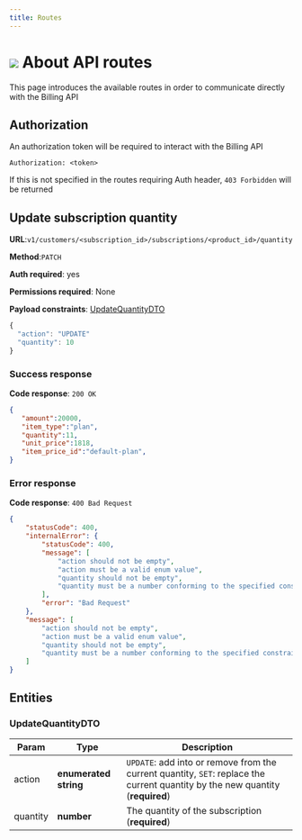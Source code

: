 ```yaml
---
title: Routes
---
```

<Block>

# ![](/assets/images/common/logo-condensed-sm.png) About API routes

This page introduces the available routes in order to communicate directly with the Billing API

</Block>

<Block>

## Authorization

An authorization token will be required to interact with the Billing API

`Authorization: <token>`

If this is not specified in the routes requiring Auth header, `403 Forbidden` will be returned

</Block>

<Block>

## Update subscription quantity

**URL**:`v1/customers/<subscription_id>/subscriptions/<product_id>/quantity`

**Method**:`PATCH`

**Auth required**: yes

**Permissions required**: None

**Payload constraints**: [UpdateQuantityDTO](#updatequantitydto)

```js
{
  "action": "UPDATE"
  "quantity": 10
}
```

### Success response

**Code response**: `200 OK`

```json
{
   "amount":20000,
   "item_type":"plan",
   "quantity":11,
   "unit_price":1818,
   "item_price_id":"default-plan",
}
```

### Error response

**Code response**: `400 Bad Request`

```json
{
    "statusCode": 400,
    "internalError": {
        "statusCode": 400,
        "message": [
            "action should not be empty",
            "action must be a valid enum value",
            "quantity should not be empty",
            "quantity must be a number conforming to the specified constraints"
        ],
        "error": "Bad Request"
    },
    "message": [
        "action should not be empty",
        "action must be a valid enum value",
        "quantity should not be empty",
        "quantity must be a number conforming to the specified constraints"
    ]
}
```


</Block>

## Entities

### UpdateQuantityDTO

| Param        | Type  | Description |
| ------------ | ----- | ----------- |
| action | **enumerated string** | `UPDATE`: add into or remove from the current quantity, `SET`: replace the current quantity by the new quantity (**required**) |
| quantity | **number** | The quantity of the subscription (**required**) |
